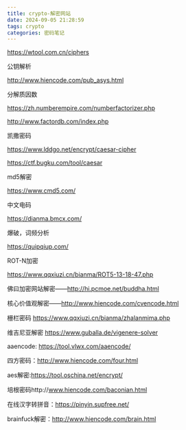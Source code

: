 ```yaml
---
title: crypto-解密网站
date: 2024-09-05 21:28:59
tags: crypto
categories: 密码笔记
---
```


https://wtool.com.cn/ciphers

公钥解析

http://www.hiencode.com/pub_asys.html

分解质因数

https://zh.numberempire.com/numberfactorizer.php

http://www.factordb.com/index.php

凯撒密码

https://www.lddgo.net/encrypt/caesar-cipher

https://ctf.bugku.com/tool/caesar

md5解密

https://www.cmd5.com/

中文电码

https://dianma.bmcx.com/

爆破，词频分析

https://quipqiup.com/

ROT-N加密

https://www.qqxiuzi.cn/bianma/ROT5-13-18-47.php

佛曰加密网站解密——http://hi.pcmoe.net/buddha.html

核心价值观解密——http://www.hiencode.com/cvencode.html

栅栏密码 https://www.qqxiuzi.cn/bianma/zhalanmima.php

维吉尼亚解密 https://www.guballa.de/vigenere-solver

aaencode: https://tool.vlwx.com/aaencode/

四方密码：http://www.hiencode.com/four.html

aes解密:https://tool.oschina.net/encrypt/

培根密码http://www.hiencode.com/baconian.html

在线汉字转拼音：https://pinyin.supfree.net/

brainfuck解密：http://www.hiencode.com/brain.html
